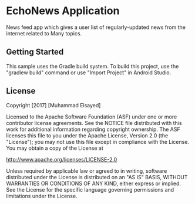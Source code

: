 EchoNews Application
===================================
News feed app which gives a user list of regularly-updated news from the internet related to Many topics.

Getting Started
---------------

This sample uses the Gradle build system. To build this project, use the
"gradlew build" command or use "Import Project" in Android Studio.

License
-------

Copyright [2017] [Muhammad Elsayed]

Licensed to the Apache Software Foundation (ASF) under one or more contributor
license agreements.  See the NOTICE file distributed with this work for
additional information regarding copyright ownership.  The ASF licenses this
file to you under the Apache License, Version 2.0 (the "License"); you may not
use this file except in compliance with the License.  You may obtain a copy of
the License at

http://www.apache.org/licenses/LICENSE-2.0

Unless required by applicable law or agreed to in writing, software
distributed under the License is distributed on an "AS IS" BASIS, WITHOUT
WARRANTIES OR CONDITIONS OF ANY KIND, either express or implied.  See the
License for the specific language governing permissions and limitations under
the License.
